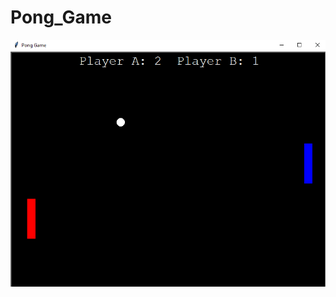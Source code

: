 # Pong_Game


![alt text](https://raw.githubusercontent.com/yordanfilipov/Pong_Game/master/screenshot.png)
